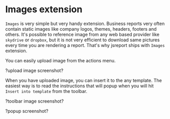 # Images extension

`Images` is very simple but very handy extension. Business reports very often contain static images like company logos, themes, headers, footers and others. It's possible to reference image from any web based provider like `skydrive` or `dropbox`, but it is not very efficient to download same pictures every time you are rendering a report. That's why jsreport ships with `Images` extension.

You can easily upload image from the actions menu.

?upload image screenshot? 

When you have uploaded image, you can insert it to the any template. The easiest way is to read the instructions that will popup when you will hit `Insert into template` from the toolbar.

?toolbar image screenshot? 

?popup screenshot?
